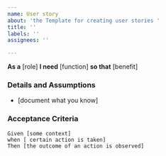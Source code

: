 ```yaml
---
name: User story
about: 'the Template for creating user stories '
title: ''
labels: ''
assignees: ''

---
```


**As a** [role]
**I need** [function]
**so that** [benefit]
### Details and Assumptions
* [document what you know]

### Acceptance Criteria 

```gherkin 
Given [some context]
when [ certain action is taken]
Then [the outcome of an action is observed]
```

